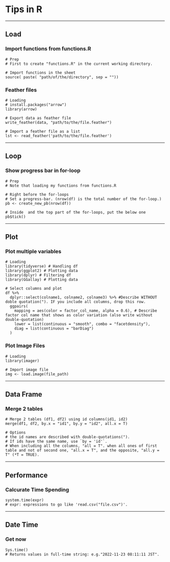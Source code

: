 # Tips in R

----

## Load

### Import functions from functions.R
```
# Prep
# First to create "functions.R" in the current working directory.

# Import functions in the sheet
source( paste( "path/of/the/directory", sep = ""))
```

### Feather files
```
# Loading
# install.packages("arrow")
library(arrow)

# Export data as feather file 
write_feather(data, "path/to/the/file.feather")

# Import a feather file as a list
lst <- read_feather('path/to/the/file.feather')

```
----

## Loop

### Show progress bar in for-loop
```
# Prep
# Note that loading my functions from functions.R

# Right before the for-loops
# Set a progress-bar. (nrow(df) is the total number of the for-loop.)
pb <- create_new_pb(nrow(df))

# Inside  and the top part of the for-loops, put the below one
pb$tick()
```

----

## Plot

### Plot multiple variables
```
# Loading
library(tidyverse) # Handling df
library(ggplot2) # Plotting data
library(dplyr) # Filtering df
library(GGallay) # Plotting data

# Select columns and plot
df %>%
  dplyr::select(colname1, colname2, colname3) %>% #Describe WITHOUT doble quotation("). IF you include all columns, drop this row.
  ggpairs(
    mapping = aes(color = factor_col_name, alpha = 0.6), # Describe factor col name that shows as color variation (also write without double-quotation)
    lower = list(continuous = "smooth", combo = "facetdensity"),
    diag = list(continuous = "barDiag")
  )
```

### Plot Image Files
```
# Loading
library(imager)

# Import image file
img <- load.image(file_path)  
```

----

## Data Frame

### Merge 2 tables
```
# Merge 2 tables (df1, df2) using id columns(id1, id2)
merge(df1, df2, by.x = "id1", by.y = "id2", all.x = T)

# Options
# the id names are described with double-quotations(").
# If ids have the same name, use `by = 'id'`.
# When including all the columns, "all = T". when all ones of first table and not of second one, "all.x = T", and the opposite, "all.y = T" (*T = TRUE).
```
----

## Performance

### Calcurate Time Spending
```
system.time(expr) 
# expr: expressions to go like 'read.csv("file.csv")'.
```

----

## Date Time

### Get now
```
Sys.time()
# Returns values in full-time string: e.g."2022-11-23 08:11:11 JST".
```
